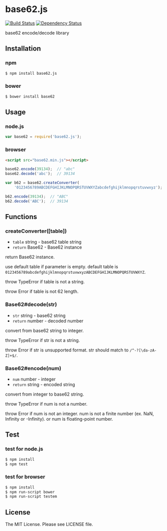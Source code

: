 # base62.js

[![Build Status](https://travis-ci.org/sasaplus1/base62.js.png)](https://travis-ci.org/sasaplus1/base62.js)
[![Dependency Status](https://gemnasium.com/sasaplus1/base62.js.png)](https://gemnasium.com/sasaplus1/base62.js)

base62 encode/decode library

## Installation

### npm

```sh
$ npm install base62.js
```

### bower

```sh
$ bower install base62
```

## Usage

### node.js

```js
var base62 = require('base62.js');
```

### browser

```html
<script src="base62.min.js"></script>
```

```js
base62.encode(39134);  // "abc"
base62.decode('abc');  // 39134
```

```js
var b62 = base62.createConverter(
    '0123456789ABCDEFGHIJKLMNOPQRSTUVWXYZabcdefghijklmnopqrstuvwxyz');

b62.encode(39134);  // "ABC"
b62.decode('ABC');  // 39134
```

## Functions

### createConverter([table])

* `table` string - base62 table string
* `return` Base62 - Base62 instance

return Base62 instance.

use default table if parameter is empty.
default table is `0123456789abcdefghijklmnopqrstuvwxyzABCDEFGHIJKLMNOPQRSTUVWXYZ`.

throw TypeError if table is not a string.

throw Error if table is not 62 length.

### Base62#decode(str)

* `str` string - base62 string
* `return` number - decoded number

convert from base62 string to integer.

throw TypeError if str is not a string.

throw Error if str is unsupported format.
str should match to `/^-?[\da-zA-Z]+$/`.

### Base62#encode(num)

* `num` number - integer
* `return` string - encoded string

convert from integer to base62 string.

throw TypeError if num is not a number.

throw Error if num is not an integer.
num is not a finite number (ex. NaN, Infinity or -Infinity).
or num is floating-point number.

## Test

### test for node.js

```sh
$ npm install
$ npm test
```

### test for browser

```sh
$ npm install
$ npm run-script bower
$ npm run-script testem
```

## License

The MIT License. Please see LICENSE file.
